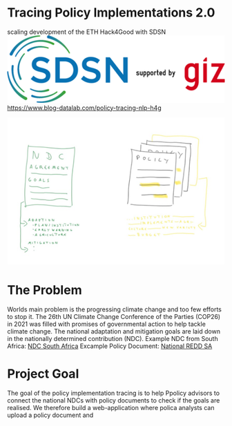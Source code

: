 # Tracing Policy Implementations 2.0
scaling development of the ETH Hack4Good with SDSN  
<img width="600" src="https://github.com/gizdatalab/policy_tracing/blob/main/img/sdsn.png" alt="sdsn">
https://www.blog-datalab.com/policy-tracing-nlp-h4g

<p align="center">
  <img width="600" src="https://github.com/gizdatalab/policy_tracing/blob/main/img/ndc_policy.png" alt="policy">
</p>

# The Problem
Worlds main problem is the progressing climate change and too few efforts to stop it. The 26th UN Climate Change Conference of the Parties (COP26) in 2021 was filled with promises of governmental action to help tackle climate change. The national adaptation and mitigation goals are laid down in the nationally determined contribution
(NDC). 
Example NDC from South Africa: [NDC South Africa](https://www.dffe.gov.za/sites/default/files/docs/southafricasINDCupdated2021sept.pdf)
Excample Policy Document: [National REDD SA](https://www.researchgate.net/publication/236347801_South_Africa's_national_REDD_initiative_Assessing_the_potential_of_the_forestry_sector_on_climate_change_mitigation)

# Project Goal
The goal of the policy implementation tracing is to help Ppolicy advisors to connect the national NDCs with policy documents to check if the goals are realised.
We therefore build a web-application where polica analysts can upload a policy document and

